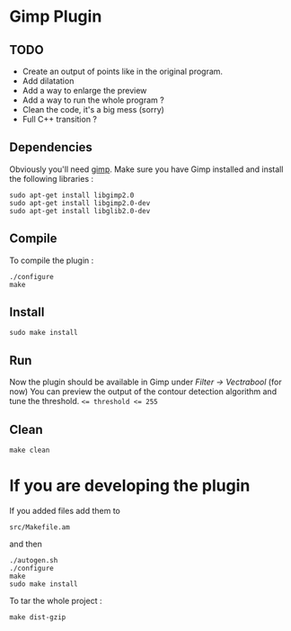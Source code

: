 # Gimp Plugin

## TODO 
- Create an output of points like in the original program.
- Add dilatation
- Add a way to enlarge the preview
- Add a way to run the whole program ?
- Clean the code, it's a big mess (sorry)
- Full C++ transition ?

## Dependencies 

Obviously you'll need [gimp](https://www.gimp.org/).
Make sure you have Gimp installed and install the following libraries :

```
sudo apt-get install libgimp2.0
sudo apt-get install libgimp2.0-dev
sudo apt-get install libglib2.0-dev
```


## Compile

To compile the plugin : 

```
./configure
make
```

## Install

```
sudo make install
```

## Run

Now the plugin should be available in Gimp under *Filter -> Vectrabool* (for now)
You can preview the output of the contour detection algorithm and tune the threshold. 
`<= threshold <= 255`

## Clean
```
make clean
```
# If you are developing the plugin

If you added files add them to
```
src/Makefile.am
```
and then
```
./autogen.sh
./configure
make
sudo make install
```

To tar the whole project :
```
make dist-gzip
```
